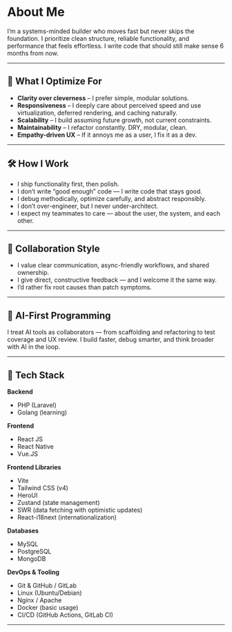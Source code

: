 # About Me

I’m a systems-minded builder who moves fast but never skips the foundation. I prioritize clean structure, reliable functionality, and performance that feels effortless. I write code that should still make sense 6 months from now.

---

## 🔧 What I Optimize For

- **Clarity over cleverness** – I prefer simple, modular solutions.
- **Responsiveness** – I deeply care about perceived speed and use virtualization, deferred rendering, and caching naturally.
- **Scalability** – I build assuming future growth, not current constraints.
- **Maintainability** – I refactor constantly. DRY, modular, clean.
- **Empathy-driven UX** – If it annoys me as a user, I fix it as a dev.

---

## 🛠️ How I Work

- I ship functionality first, then polish.
- I don’t write “good enough” code — I write code that stays good.
- I debug methodically, optimize carefully, and abstract responsibly.
- I don’t over-engineer, but I never under-architect.
- I expect my teammates to care — about the user, the system, and each other.

---

## 🤝 Collaboration Style

- I value clear communication, async-friendly workflows, and shared ownership.
- I give direct, constructive feedback — and I welcome it the same way.
- I’d rather fix root causes than patch symptoms.

---

## 🤖 AI-First Programming

I treat AI tools as collaborators — from scaffolding and refactoring to test coverage and UX review. I build faster, debug smarter, and think broader with AI in the loop.

---

## 🧰 Tech Stack

**Backend**  
- PHP (Laravel)
- Golang (learning)

**Frontend**  
- React JS
- React Native
- Vue.JS

**Frontend Libraries**
- Vite
- Tailwind CSS (v4)  
- HeroUI
- Zustand (state management)  
- SWR (data fetching with optimistic updates)  
- React-i18next (internationalization)


**Databases**  
- MySQL  
- PostgreSQL  
- MongoDB

**DevOps & Tooling**  
- Git & GitHub / GitLab  
- Linux (Ubuntu/Debian)  
- Nginx / Apache  
- Docker (basic usage)  
- CI/CD (GitHub Actions, GitLab CI)

---
